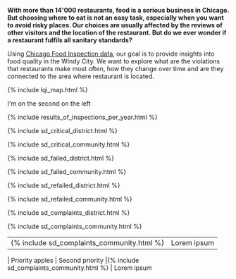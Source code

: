 
**With more than 14'000 restaurants, food is a serious business in Chicago. But choosing where to eat is not an easy task, especially when you want to avoid risky places. Our choices are usually affected by the reviews of other visitors and the location of the restaurant. But do we ever wonder if a restaurant fulfils all sanitary standards?**

Using [Chicago Food Inspection data](https://www.kaggle.com/chicago/chicago-food-inspections), our goal is to provide insights into food quality in the Windy City. We want to explore what are the violations that restaurants make most often, how they change over time and are they connected to the area where restaurant is located.

<div id="map_wrapper">
    <div id="lqi_map">
        {% include lqi_map.html %}
    </div>
    <div id="map_text">
        <p>I'm on the second on the left</p>
    </div>
</div>

{% include results_of_inspections_per_year.html %}

{% include sd_critical_district.html %}

{% include sd_critical_community.html %}

{% include sd_failed_district.html %}

{% include sd_failed_community.html %}

{% include sd_refailed_district.html %}

{% include sd_refailed_community.html %}

{% include sd_complaints_district.html %}

{% include sd_complaints_community.html %}


<script src="https://cdn.mathjax.org/mathjax/latest/MathJax.js?config=TeX-AMS-MML_HTMLorMML" type="text/javascript"></script>
<table>
<tr>
<td>{% include sd_complaints_community.html %}</td>
<td>Lorem ipsum</td>
</tr>
</table>

| Priority apples | Second priority 
|{% include sd_complaints_community.html %} | Lorem ipsum